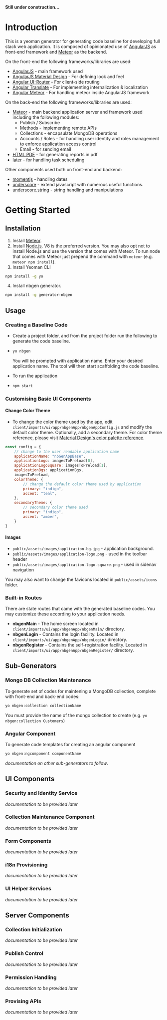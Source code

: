 #### Still under construction...
# Introduction
This is a yeoman generator for generating code baseline for developing full stack web application. It is composed of opinionated use of [AngularJS][angularjs] as front-end framework and [Meteor][meteor] as the backend.

On the front-end the following frameworks/libraries are used:
* [AngularJS][angularjs] - main framework used
* [AngularJS Material Design](material.angularjs.org) - For defining look and feel
* [Angular UI-Router](https://ui-router.github.io/ng1/) - For client-side routing
* [Angular Translate](https://angular-translate.github.io/) - For implementing internalization & localization
* [Angular Meteor](https://angular-meteor.com/) - For handling meteor inside AngularJS framework

On the back-end the following frameworks/libraries are used:
* [Meteor][meteor] - main backend application server and framework used including the following modules:
    * Publish / Subscribe
    * Methods - implementing remote APIs
    * Collections - encapsulate MongoDB operations
    * Accounts / Roles - for handling user identity and roles management to enforce application access control
    * Email - for sending email
* [HTML PDF](https://github.com/marcbachmann/node-html-pdf) - for generating reports in pdf
* [later](https://bunkat.github.io/later/) - for handling task scheduling

Other components used both on front-end and backend:
* [momentjs](https://momentjs.com/) - handling dates
* [underscore](https://underscorejs.org/) - extend javascript with numerous useful functions.
* [underscore.string](https://github.com/epeli/underscore.string) - string handling and manipulations

# Getting Started

## Installation

1. Install [Meteor](https://www.meteor.com/install).
2. Install [Node.js](nodejs.org). V8 is the preferred version. You may also opt not to install Node.js and use the version that comes with Meteor. To run node that comes with Meteor just prepend the command with `meteor` (e.g. `meteor npm install`).
3. Install Yeoman CLI  
```sh
npm install -g yo
```
4. Install nbgen generator.

```sh
npm install -g generator-nbgen
```
## Usage

### Creating a Baseline Code

- Create a project folder, and from the project folder run the following to generate the code baseline.

- ```sh
  yo nbgen
  ```

  You will be prompted with application name. Enter your desired application name. The tool will then start scaffolding the code baseline.

- To run the application

- ```sh
  npm start
  ```

### Customising Basic UI Components

#### Change Color Theme
* To change the color theme used by the app, edit `client/imports/ui/app/nbgenApp/nbgenAppConfig.js` and modify the default color theme. Optionally, add a secondary theme. For color theme reference, please visit [Material Design's color palette reference](https://material.io/archive/guidelines/style/color.html#color-color-palette).
```javascript
const config = {
    // change to the user readable application name
    applicationName: "nbGenAppBase",
    applicationLogo: imagesToPreload[0],
    applicationLogoSquare: imagesToPreload[1],
    applicationBgs: applicationBgs,
    imagesToPreload,
    colorTheme: {
        // change the default color theme used by application
        primary: "indigo",
        accent: "teal",
    },
    secondaryTheme: {
        // secondary color theme used
        primary: "indigo",
        accent: "amber",
    }
}
```
#### Images
* `public/assets/images/application-bg.jpg` - application background.
* `public/assets/images/application-logo.png` - used in the toolbar header
* `public/assets/images/application-logo-square.png` - used in sidenav navigation

You may also want to change the favicons located in `public/assets/icons` folder.

### Built-in Routes

There are state routes that came with the generated baseline codes. You may customize these according to your application needs.

* **nbgenMain** - The home screen located in `client/imports/ui/app/nbgenApp/nbgenMain/` directory.
* **nbgenLogin** - Contains the login facility. Located in `client/imports/ui/app/nbgenApp/nbgenLogin/` directory.
* **nbgenRegister** - Contains the self-registration facility. Located in `client/imports/ui/app/nbgenApp/nbgenRegister/` directory.

## Sub-Generators

### Mongo DB Collection Maintenance

To generate set of codes for maintening a MongoDB collection, complete with front-end and back-end codes:

```sh
yo nbgen:collection collectionName
```

You must provide the name of the mongo collection to create (e.g. `yo nbgen:collection Customers`)

### Angular Component

To generate code templates for creating an angular component

```sh
yo nbgen:ngcomponent componentName
```

*documentation on other sub-generators to follow*.

## UI Components

### Security and Identity Service

*documentation to be provided later*

### Collection Maintenance Component

*documentation to be provided later*

### Form Components

*documentation to be provided later*

### i18n Provisioning

*documentation to be provided later*

### UI Helper Services

*documentation to be provided later*

## Server Components

### Collection Initialization

*documentation to be provided later*

### Publish Control

*documentation to be provided later*

### Permission Handling

*documentation to be provided later*

### Provising APIs

*documentation to be provided later*


[angularjs]: https://angular.js.org
[meteor]: https://www.meteor.com

